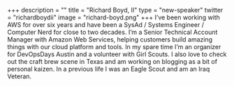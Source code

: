 +++
description = ""
title = "Richard Boyd, II"
type = "new-speaker"
twitter = "richardboydii"
image = "richard-boyd.png"
+++
I’ve been working with AWS for over six years and have been a SysAd / Systems Engineer / Computer Nerd for close to two decades. I’m a Senior Technical Account Manager with Amazon Web Services, helping customers build amazing things with our cloud platform and tools. In my spare time I’m an organizer for DevOpsDays Austin and a volunteer with Girl Scouts. I also love to check out the craft brew scene in Texas and am working on blogging as a bit of personal kaizen. In a previous life I was an Eagle Scout and am an Iraq Veteran.
